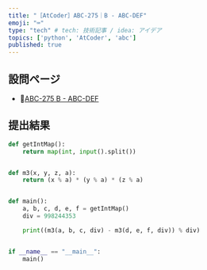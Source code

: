 ```yaml
---
title: "［AtCoder］ABC-275｜B - ABC-DEF"
emoji: "⌨️"
type: "tech" # tech: 技術記事 / idea: アイデア
topics: ['python', 'AtCoder', 'abc']
published: true
---
```


## 設問ページ

- 🔗[ABC-275 B - ABC-DEF](https://atcoder.jp/contests/abc275/tasks/abc275_b)

## 提出結果

```python
def getIntMap():
    return map(int, input().split())


def m3(x, y, z, a):
    return (x % a) * (y % a) * (z % a)


def main():
    a, b, c, d, e, f = getIntMap()
    div = 998244353

    print((m3(a, b, c, div) - m3(d, e, f, div)) % div)


if __name__ == "__main__":
    main()

```
